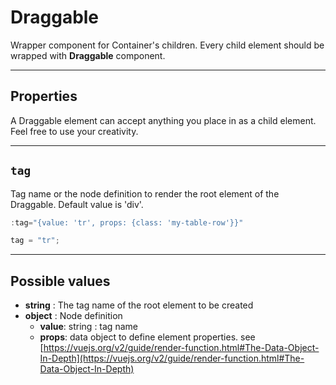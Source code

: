 # Draggable

Wrapper component for Container's children. Every child element should be wrapped with **Draggable** component.

---

## Properties

A Draggable element can accept anything you place in as a child element. Feel free to use your creativity.

---

## `tag`

Tag name or the node definition to render the root element of the Draggable.
Default value is 'div'.

```jsx
:tag="{value: 'tr', props: {class: 'my-table-row'}}"
```

```jsx
tag = "tr";
```

---

## Possible values

- **string** : The tag name of the root element to be created
- **object** : Node definition
  - **value**: string : tag name
  - **props**: data object to define element properties. see [https://vuejs.org/v2/guide/render-function.html#The-Data-Object-In-Depth](https://vuejs.org/v2/guide/render-function.html#The-Data-Object-In-Depth)
